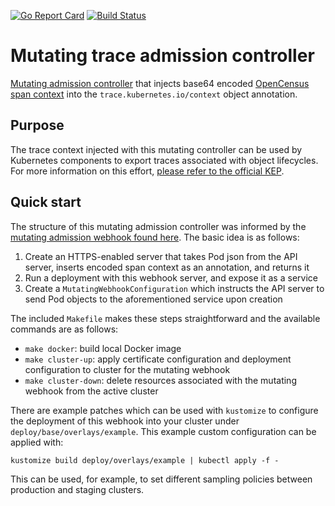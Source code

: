 [![Go Report Card](https://goreportcard.com/badge/sigs.k8s.io/mutating-trace-admission-controller)](https://goreportcard.com/report/sigs.k8s.io/mutating-trace-admission-controller)
[![Build Status](https://travis-ci.org/kubernetes-sigs/mutating-trace-admission-controller.svg?branch=master)](https://travis-ci.org/kubernetes-sigs/mutating-trace-admission-controller)

# Mutating trace admission controller

[Mutating admission controller](https://kubernetes.io/docs/reference/access-authn-authz/admission-controllers/#mutatingadmissionwebhook) that injects base64 encoded [OpenCensus span context](https://github.com/census-instrumentation/opencensus-specs/blob/master/trace/Span.md#spancontext) into the `trace.kubernetes.io/context` object annotation.

## Purpose

The trace context injected with this mutating controller can be used by Kubernetes components to export traces associated with object lifecycles. For more information on this effort, [please refer to the official KEP](https://github.com/kubernetes/enhancements/pull/650).


## Quick start

The structure of this mutating admission controller was informed by the [mutating admission webhook found here](https://github.com/morvencao/kube-mutating-webhook-tutorial). The basic idea is as follows:

1) Create an HTTPS-enabled server that takes Pod json from the API server, inserts encoded span context as an annotation, and returns it 
2) Run a deployment with this webhook server, and expose it as a service
3) Create a `MutatingWebhookConfiguration` which instructs the API server to send Pod objects to the aforementioned service upon creation

The included `Makefile` makes these steps straightforward and the available commands are as follows:

* `make docker`: build local Docker image
* `make cluster-up`: apply certificate configuration and deployment configuration to cluster for the mutating webhook
* `make cluster-down`: delete resources associated with the mutating webhook from the active cluster

There are example patches which can be used with `kustomize` to configure the deployment of this webhook into your cluster under `deploy/base/overlays/example`. This example custom configuration can be applied with:  

`kustomize build deploy/overlays/example | kubectl apply -f -`

This can be used, for example, to set different sampling policies between production and staging clusters.

